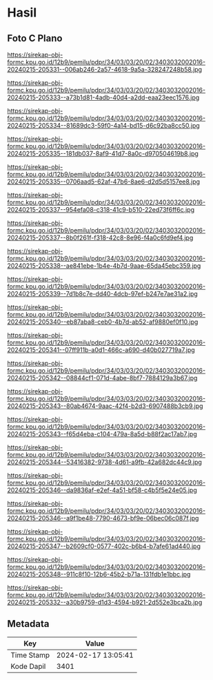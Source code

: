 # Hasil

## Foto C Plano

https://sirekap-obj-formc.kpu.go.id/12b9/pemilu/pdpr/34/03/03/20/02/3403032002016-20240215-205331--006ab246-2a57-4618-9a5a-328247248b58.jpg

https://sirekap-obj-formc.kpu.go.id/12b9/pemilu/pdpr/34/03/03/20/02/3403032002016-20240215-205333--a73b1d81-4adb-40d4-a2dd-eaa23eec1576.jpg

https://sirekap-obj-formc.kpu.go.id/12b9/pemilu/pdpr/34/03/03/20/02/3403032002016-20240215-205334--81689dc3-59f0-4a14-bd15-d6c92ba8cc50.jpg

https://sirekap-obj-formc.kpu.go.id/12b9/pemilu/pdpr/34/03/03/20/02/3403032002016-20240215-205335--181db037-8af9-41d7-8a0c-d970504619b8.jpg

https://sirekap-obj-formc.kpu.go.id/12b9/pemilu/pdpr/34/03/03/20/02/3403032002016-20240215-205335--0706aad5-62af-47b6-8ae6-d2d5d5157ee8.jpg

https://sirekap-obj-formc.kpu.go.id/12b9/pemilu/pdpr/34/03/03/20/02/3403032002016-20240215-205337--954efa08-c318-41c9-b510-22ed73f6ff6c.jpg

https://sirekap-obj-formc.kpu.go.id/12b9/pemilu/pdpr/34/03/03/20/02/3403032002016-20240215-205337--8b0f261f-f318-42c8-8e96-f4a0c6fd9ef4.jpg

https://sirekap-obj-formc.kpu.go.id/12b9/pemilu/pdpr/34/03/03/20/02/3403032002016-20240215-205338--ae841ebe-1b4e-4b7d-9aae-65da45ebc359.jpg

https://sirekap-obj-formc.kpu.go.id/12b9/pemilu/pdpr/34/03/03/20/02/3403032002016-20240215-205339--7d1b8c7e-dd40-4dcb-97ef-b247e7ae31a2.jpg

https://sirekap-obj-formc.kpu.go.id/12b9/pemilu/pdpr/34/03/03/20/02/3403032002016-20240215-205340--eb87aba8-ceb0-4b7d-ab52-af9880ef0f10.jpg

https://sirekap-obj-formc.kpu.go.id/12b9/pemilu/pdpr/34/03/03/20/02/3403032002016-20240215-205341--07ff911b-a0d1-466c-a690-d40b027719a7.jpg

https://sirekap-obj-formc.kpu.go.id/12b9/pemilu/pdpr/34/03/03/20/02/3403032002016-20240215-205342--08844cf1-071d-4abe-8bf7-7884129a3b67.jpg

https://sirekap-obj-formc.kpu.go.id/12b9/pemilu/pdpr/34/03/03/20/02/3403032002016-20240215-205343--80ab4674-9aac-42f4-b2d3-6907488b3cb9.jpg

https://sirekap-obj-formc.kpu.go.id/12b9/pemilu/pdpr/34/03/03/20/02/3403032002016-20240215-205343--f65d4eba-c104-479a-8a5d-b88f2ac17ab7.jpg

https://sirekap-obj-formc.kpu.go.id/12b9/pemilu/pdpr/34/03/03/20/02/3403032002016-20240215-205344--53416382-9738-4d61-a9fb-42a682dc44c9.jpg

https://sirekap-obj-formc.kpu.go.id/12b9/pemilu/pdpr/34/03/03/20/02/3403032002016-20240215-205346--da9836af-e2ef-4a51-bf58-c4b5f5e24e05.jpg

https://sirekap-obj-formc.kpu.go.id/12b9/pemilu/pdpr/34/03/03/20/02/3403032002016-20240215-205346--a9f1be48-7790-4673-bf9e-06bec06c087f.jpg

https://sirekap-obj-formc.kpu.go.id/12b9/pemilu/pdpr/34/03/03/20/02/3403032002016-20240215-205347--b2609cf0-0577-402c-b6b4-b7afe61ad440.jpg

https://sirekap-obj-formc.kpu.go.id/12b9/pemilu/pdpr/34/03/03/20/02/3403032002016-20240215-205348--911c8f10-12b6-45b2-b71a-131fdb1e1bbc.jpg

https://sirekap-obj-formc.kpu.go.id/12b9/pemilu/pdpr/34/03/03/20/02/3403032002016-20240215-205332--a30b9759-d1d3-4594-b921-2d552e3bca2b.jpg


## Metadata

| Key        | Value               |
| ---------- | ------------------- |
| Time Stamp | 2024-02-17 13:05:41 |
| Kode Dapil | 3401                |




